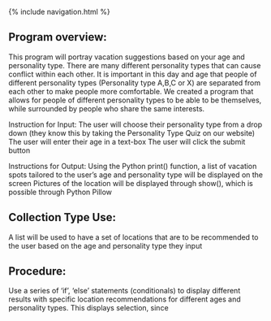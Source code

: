 {% include navigation.html %}

## Program overview: 

This program will portray vacation suggestions based on your age and personality type. There are many different personality types that can cause conflict within each other. It is important in this day and age that people of different personality types (Personality type A,B,C or X) are separated from each other to make people more comfortable. We created a program that allows for people of different personality types to be able to be themselves, while surrounded by people who share the same interests.  

Instruction for Input: 
The user will choose their personality type from a drop down (they know this by taking the Personality Type Quiz on our website)
The user will enter their age in a text-box 
The user will click the submit button

Instructions for Output:
Using the Python print() function, a list of vacation spots tailored to the user’s age and personality type will be displayed on the screen
Pictures of the location will be displayed through show(), which is possible through Python Pillow

## Collection Type Use: 
A list will be used to have a set of locations that are to be recommended to the user based on the age and personality type they input 



## Procedure:
Use a series of ‘if’, ‘else’ statements (conditionals) to display different results with specific location recommendations for different ages and personality types. This displays selection, since 










